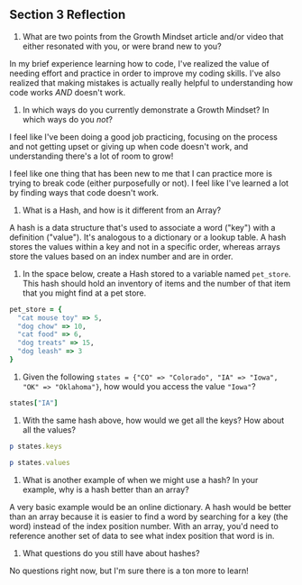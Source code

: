 ## Section 3 Reflection

1. What are two points from the Growth Mindset article and/or video that either resonated with you, or were brand new to you?

In my brief experience learning how to code, I've realized the value of needing effort and practice in order to improve my coding skills.  I've also realized that making mistakes is actually really helpful to understanding how code works *AND* doesn't work.

1. In which ways do you currently demonstrate a Growth Mindset? In which ways do you _not_?

I feel like I've been doing a good job practicing, focusing on the process and not getting upset or giving up when code doesn't work, and understanding there's a lot of room to grow!

I feel like one thing that has been new to me that I can practice more is trying to break code (either purposefully or not).  I feel like I've learned a lot by finding ways that code doesn't work.

1. What is a Hash, and how is it different from an Array?

A hash is a data structure that's used to associate a word ("key") with a definition ("value").  It's analogous to a dictionary or a lookup table.  A hash stores the values within a key and not in a specific order, whereas arrays store the values based on an index number and are in order.

1. In the space below, create a Hash stored to a variable named `pet_store`.  This hash should hold an inventory of items and the number of that item that you might find at a pet store.

```ruby
pet_store = {
  "cat mouse toy" => 5,
  "dog chow" => 10,
  "cat food" => 6,
  "dog treats" => 15,
  "dog leash" => 3
}
```

1. Given the following `states = {"CO" => "Colorado", "IA" => "Iowa", "OK" => "Oklahoma"}`, how would you access the value `"Iowa"`?

```ruby
states["IA"]
```

1. With the same hash above, how would we get all the keys?  How about all the values?

```ruby
p states.keys
```

```ruby
p states.values
```

1. What is another example of when we might use a hash?  In your example, why is a hash better than an array?

A very basic example would be an online dictionary.  A hash would be better than an array because it is easier to find a word by searching for a key (the word) instead of the index position number.  With an array, you'd need to reference another set of data to see what index position that word is in.

1. What questions do you still have about hashes?

No questions right now, but I'm sure there is a ton more to learn!
